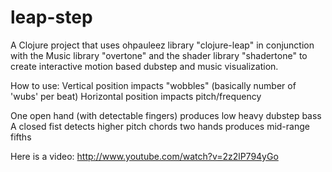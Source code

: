 # leap-step

A Clojure project that uses ohpauleez library "clojure-leap" in conjunction with the Music library "overtone" and the shader library "shadertone" to create interactive motion based dubstep and music visualization.

How to use:
Vertical position impacts "wobbles" (basically number of 'wubs' per beat)
Horizontal position impacts pitch/frequency

One open hand (with detectable fingers) produces low heavy dubstep bass
A closed fist detects higher pitch chords
two hands produces mid-range fifths

Here is a video: http://www.youtube.com/watch?v=2z2lP794yGo
